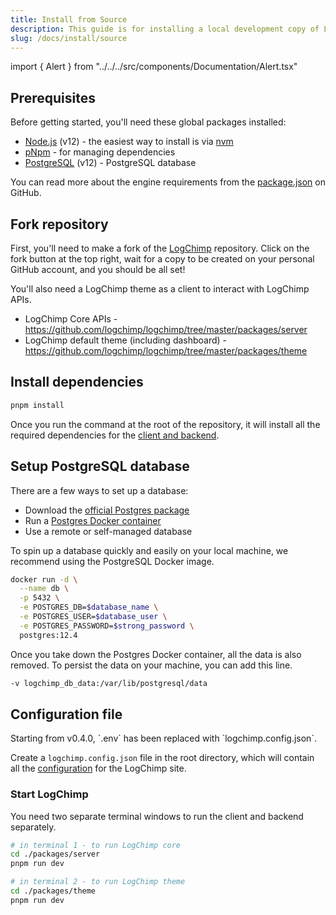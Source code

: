 ```yaml
---
title: Install from Source
description: This guide is for installing a local development copy of LogChimp from the source code, primarily for development purposes.
slug: /docs/install/source
---
```


import { Alert } from "../../../src/components/Documentation/Alert.tsx"

## Prerequisites

Before getting started, you'll need these global packages installed:

- [Node.js](https://nodejs.org/) (v12) - the easiest way to install is via [nvm](https://github.com/creationix/nvm#install-script)
- [pNpm](https://pnpm.io/) - for managing dependencies
- [PostgreSQL](#setup-postgresql-database) (v12) - PostgreSQL database

You can read more about the engine requirements from the [package.json](https://github.com/logchimp/logchimp/blob/master/package.json) on GitHub.

## Fork repository

First, you'll need to make a fork of the [LogChimp](https://github.com/logchimp/logchimp) repository. Click on the fork button at the top right, wait for a copy to be created on your personal GitHub account, and you should be all set!

<Alert type="tip">
  You'll also need a LogChimp theme as a client to interact with LogChimp APIs.
</Alert>

- LogChimp Core APIs - https://github.com/logchimp/logchimp/tree/master/packages/server
- LogChimp default theme (including dashboard) - https://github.com/logchimp/logchimp/tree/master/packages/theme

## Install dependencies

```bash
pnpm install
```

Once you run the command at the root of the repository, it will install all the required dependencies for the [client and backend](/docs/architecture).

## Setup PostgreSQL database

There are a few ways to set up a database:

- Download the [official Postgres package](https://www.postgresql.org/download/)
- Run a [Postgres Docker container](https://hub.docker.com/_/postgres)
- Use a remote or self-managed database

To spin up a database quickly and easily on your local machine, we recommend using the PostgreSQL Docker image.

```bash
docker run -d \
  --name db \
  -p 5432 \
  -e POSTGRES_DB=$database_name \
  -e POSTGRES_USER=$database_user \
  -e POSTGRES_PASSWORD=$strong_password \
  postgres:12.4
```

Once you take down the Postgres Docker container, all the data is also removed. To persist the data on your machine, you can add this line.

```bash
-v logchimp_db_data:/var/lib/postgresql/data
```

## Configuration file

<Alert type="warning">
  Starting from v0.4.0, `.env` has been replaced with `logchimp.config.json`.
</Alert>

Create a `logchimp.config.json` file in the root directory, which will contain all the [configuration](/docs/config) for the LogChimp site.

### Start LogChimp

You need two separate terminal windows to run the client and backend separately.

```bash
# in terminal 1 - to run LogChimp core
cd ./packages/server
pnpm run dev

# in terminal 2 - to run LogChimp theme
cd ./packages/theme
pnpm run dev
```
